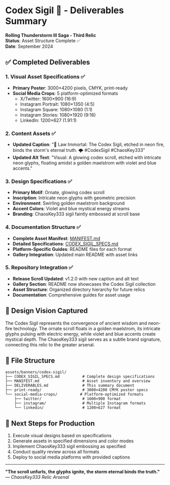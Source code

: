 # Codex Sigil 📜 - Deliverables Summary

**Rolling Thunderstorm III Saga - Third Relic**  
**Status**: Asset Structure Complete ✅  
**Date**: September 2024

## ✅ Completed Deliverables

### 1. Visual Asset Specifications ✅
- **Primary Poster**: 3000×4200 pixels, CMYK, print-ready
- **Social Media Crops**: 5 platform-optimized formats
  - X/Twitter: 1600×900 (16:9)
  - Instagram Portrait: 1080×1350 (4:5)
  - Instagram Square: 1080×1080 (1:1)
  - Instagram Stories: 1080×1920 (9:16)
  - LinkedIn: 1200×627 (1.91:1)

### 2. Content Assets ✅
- **Updated Caption**: "📜 Law Immortal: The Codex Sigil, etched in neon fire, binds the storm's eternal truth. 🌩️ #CodexSigil #ChaosKey333"
- **Updated Alt Text**: "Visual: A glowing codex scroll, etched with intricate neon glyphs, floating amidst a golden maelstrom with violet and blue accents."

### 3. Design Specifications ✅
- **Primary Motif**: Ornate, glowing codex scroll
- **Inscription**: Intricate neon glyphs with geometric precision
- **Environment**: Swirling golden maelstrom background
- **Accent Colors**: Violet and blue mystical energy streams
- **Branding**: ChaosKey333 sigil faintly embossed at scroll base

### 4. Documentation Structure ✅
- **Complete Asset Manifest**: [MANIFEST.md](./MANIFEST.md)
- **Detailed Specifications**: [CODEX_SIGIL_SPECS.md](./CODEX_SIGIL_SPECS.md)
- **Platform-Specific Guides**: README files for each format
- **Gallery Integration**: Updated main README with asset links

### 5. Repository Integration ✅
- **Release Scroll Updated**: v1.2.0 with new caption and alt text
- **Gallery Section**: README now showcases the Codex Sigil collection
- **Asset Structure**: Organized directory hierarchy for future relics
- **Documentation**: Comprehensive guides for asset usage

## 🎯 Design Vision Captured
The Codex Sigil represents the convergence of ancient wisdom and neon-fire technology. The ornate scroll floats in a golden maelstrom, its intricate glyphs pulsing with electric energy, while violet and blue accents create mystical depth. The ChaosKey333 sigil serves as a subtle brand signature, connecting this relic to the greater arsenal.

## 📁 File Structure
```
assets/banners/codex-sigil/
├── CODEX_SIGIL_SPECS.md          # Complete design specifications
├── MANIFEST.md                   # Asset inventory and overview
├── DELIVERABLES.md               # This summary document
├── print-ready/                  # 3000×4200 CMYK poster specs
└── social-media-crops/          # Platform-optimized formats
    ├── twitter/                  # 1600×900 format
    ├── instagram/                # Multiple Instagram formats
    └── linkedin/                 # 1200×627 format
```

## 🔮 Next Steps for Production
1. Execute visual designs based on specifications
2. Generate assets in specified dimensions and color modes
3. Implement ChaosKey333 sigil embossing as specified
4. Conduct quality review across all formats
5. Deploy to social media platforms with provided captions

---
**"The scroll unfurls, the glyphs ignite, the storm eternal binds the truth."**  
*— ChaosKey333 Relic Arsenal*